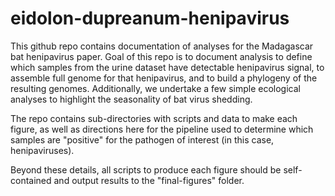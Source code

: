 # eidolon-dupreanum-henipavirus

This github repo contains documentation of analyses for the Madagascar bat henipavirus paper. Goal of this repo is to document analysis to define which samples from the urine dataset have detectable henipavirus signal, to assemble full genome for that henipavirus, and to build a phylogeny of the resulting genomes. Additionally, we undertake a few simple ecological analyses to highlight the seasonality of bat virus shedding.

The repo contains sub-directories with scripts and data to make each figure, as well as directions here for the pipeline used to determine which samples are "positive" for the pathogen of interest (in this case, henipaviruses).

Beyond these details, all scripts to produce each figure should be self-contained and output results to the "final-figures" folder.
